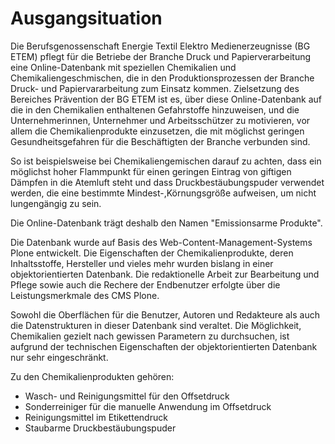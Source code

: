 # Ausgangsituation

Die Berufsgenossenschaft Energie Textil Elektro Medienerzeugnisse (BG ETEM) 
pflegt für die Betriebe der Branche Druck und Papierverarbeitung eine 
Online-Datenbank mit speziellen Chemikalien und Chemikaliengeschmischen, 
die in den Produktionsprozessen der Branche Druck- und Papiervararbeitung 
zum Einsatz kommen. Zielsetzung des Bereiches Prävention der BG ETEM ist es, 
über diese Online-Datenbank auf die in den Chemikalien  enthaltenen Gefahrstoffe
hinzuweisen, und die Unternehmerinnen, Unternehmer und Arbeitsschützer zu 
motivieren, vor allem die Chemikalienprodukte einzusetzen, die mit möglichst 
geringen Gesundheitsgefahren für die Beschäftigten der Branche verbunden sind.


So ist beispielsweise bei Chemikaliengemischen darauf zu achten, dass 
ein möglichst hoher Flammpunkt für einen geringen Eintrag von giftigen 
Dämpfen in die Atemluft steht und dass Druckbestäubungspuder verwendet 
werden, die eine bestimmte Mindest-,Körnungsgröße aufweisen, um nicht 
lungengängig zu sein.

Die Online-Datenbank trägt deshalb den Namen "Emissionsarme Produkte".

Die Datenbank wurde auf Basis des Web-Content-Management-Systems Plone
entwickelt. Die Eigenschaften der Chemikalienprodukte, deren Inhaltsstoffe,
Hersteller und vieles mehr wurden bislang in einer objektorientierten Datenbank.
Die redaktionelle Arbeit zur Bearbeitung und Pflege sowie auch die Rechere
der Endbenutzer erfolgte über die Leistungsmerkmale des CMS Plone. 

Sowohl die Oberflächen für die Benutzer, Autoren und Redakteure als auch 
die Datenstrukturen in dieser Datenbank sind veraltet. Die Möglichkeit, 
Chemikalien gezielt nach gewissen Parametern zu durchsuchen, ist 
aufgrund der technischen Eigenschaften der objektorientierten Datenbank 
nur sehr eingeschränkt.

Zu den Chemikalienprodukten gehören:
- Wasch- und Reinigungsmittel für den Offsetdruck
- Sonderreiniger für die manuelle Anwendung im Offsetdruck
- Reinigungsmittel im Etikettendruck
- Staubarme Druckbestäubungspuder
